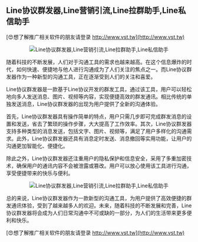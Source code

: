 ## **Line协议群发器,Line营销引流,Line拉群助手,Line私信助手**

[😍想了解推广相关软件的朋友请登录 http://www.vst.tw](http://www.vst.tw)

 <center><img src="https://vst.tw/MP4/tuiguang/png/7.png" alt="Line协议群发器,Line营销引流,Line拉群助手,Line私信助手"></center>

随着科技的不断发展，人们对于沟通工具的需求也越来越高。在这个信息爆炸的时代，如何快速、便捷地与他人进行沟通成为了人们关注的焦点之一。而Line协议群发器作为一种新型的沟通工具，正在逐渐受到人们的关注和喜爱。

Line协议群发器是一款基于Line协议开发的群发工具，通过该工具，用户可以轻松地向多人发送消息、图片、视频等内容，实现便捷高效的群发通讯。相比传统的单独发送消息，Line协议群发器的出现为用户提供了全新的沟通体验。

首先，Line协议群发器具有操作简单的特点，用户只需几步即可完成群发消息的设置和发送，省去了繁琐的操作步骤，大大提高了工作效率。其次，Line协议群发器支持多种类型的消息发送，包括文字、图片、视频等，满足了用户多样化的沟通需求。此外，Line协议群发器还具有消息定时发送、消息撤回等实用功能，让用户的沟通更加智能化、便捷化。

除此之外，Line协议群发器还注重用户的隐私保护和信息安全，采用了多重加密技术，确保用户的通讯内容不会被泄露或篡改。用户可以放心使用该工具进行沟通，享受便捷带来的快乐与便利。

 <center><img src="https://vst.tw/MP4/tuiguang/png/1.png" alt="Line协议群发器,Line营销引流,Line拉群助手,Line私信助手"></center>

总的来说，Line协议群发器作为一款新型的沟通工具，为用户提供了高效便捷的群发通讯体验，受到了越来越多人的欢迎。未来，随着科技的不断发展和完善，Line协议群发器将会成为人们日常沟通中不可或缺的一部分，为人们的生活带来更多便利和快乐。

[😍想了解推广相关软件的朋友请登录 http://www.vst.tw](http://www.vst.tw)



